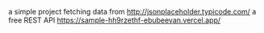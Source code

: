 a simple project fetching data from http://jsonplaceholder.typicode.com/ a free REST API
https://sample-hh9rzethf-ebubeevan.vercel.app/
